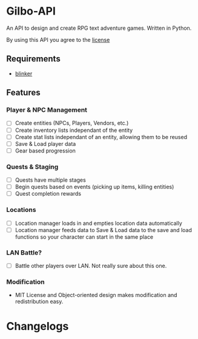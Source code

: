 # Gilbo-API
An API to design and create RPG text adventure games. Written in Python.

By using this API you agree to the [license](https://github.com/ajzett/Gilbo-API/edit/dev_ajzett/LICENSE.md)

## Requirements
- [blinker](https://github.com/jek/blinker)

## Features 
### Player & NPC Management
- [ ] Create entities (NPCs, Players, Vendors, etc.)
- [ ] Create inventory lists independant of the entity
- [ ] Create stat lists independant of an entity, allowing them to be reused
- [ ] Save & Load player data
- [ ] Gear based progression

### Quests & Staging
- [ ] Quests have multiple stages
- [ ] Begin quests based on events (picking up items, killing entities)
- [ ] Quest completion rewards

### Locations
- [ ] Location manager loads in and empties location data automatically
- [ ] Location manager feeds data to Save & Load data to the save and load functions so your character can start in the same place

### LAN Battle?
- [ ] Battle other players over LAN. Not really sure about this one.

### Modification
- MIT License and Object-oriented design makes modification and redistribution easy.

# Changelogs
